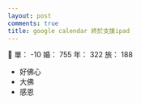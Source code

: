 ```yaml
---
layout: post
comments: true
title: google calendar 終於支援ipad
---
```


:boy: 單： -10 婚： 755 年： 322 旅： 188

- 好佛心
- 大佛
- 感恩

